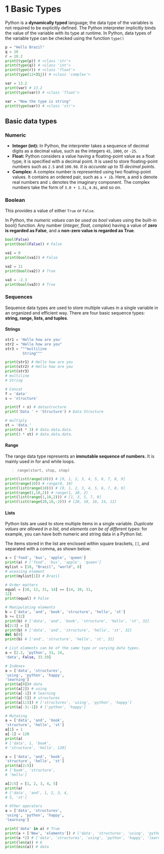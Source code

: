 # 1 Basic Types

Python is a **dynamically typed** language; the data type of the variables is not required to be explicitly defined. The Python interpreter implicitly binds the value of the variable with its type at runtime. In Python, data types of the variable type can be checked using the function `type()`

```python
p = "Hello Brazil"
q = 10
r = 10.2
print(type(p)) # <class 'str'>
print(type(q)) # <class 'int'>
print(type(r)) # <class 'float'>
print(type(12+31j)) # <class 'complex'>
```

```python
var = 13.2
print(var) # 13.2
print(type(var)) # <class 'float'>

var = "Now the type is string"
print(type(var)) # <class 'str'>
```

## Basic data types

### Numeric
- **Integer (int):** In Python, the interpreter takes a sequence of decimal digits as a decimal value, such as the integers `45`, `1000`, or `-25`.
- **Float:** Python considers a value having a floating-point value as a float type; it is specified with a decimal point. It is used to store floating-point numbers such as `2.5` and `100.98`. *It is accurate up to 15 decimal points.*
- **Complex:** A complex number is represented using two floating-point values. It contains an ordered pair, such as `a + ib`. Here, a and `b` denote real numbers and `i` denotes the imaginary component. The complex numbers take the form of `3.0 + 1.3i`, `4.0i`, and so on.

### Boolean
This provides a value of either `True` or `False`. 

In Python, the *numeric values can be used as bool* values using the built-in bool() function. Any number (*integer, float, complex*) having a value of **zero is regarded as False**, and a **non-zero value is regarded as True**.

```python
bool(False)
print(bool(False)) # False

va1 = 0
print(bool(va1)) # False

va2 = 11
print(bool(va2)) # True

va3 = -2.3
print(bool(va3)) # True
```

### Sequences

Sequence data types are used to store multiple values in a single variable in an organized and efficient way. There are four basic sequence types: **string, range, lists, and tuples**.

#### Strings
```python
str1 = 'Hello how are you'
str2 = "Hello how are you"
str3 = """multiline 
		String"""

print(str1) # Hello how are you
print(str2) # Hello how are you
print(str3)	
# multiline
# String
```

```python
# Concat
f = 'data'
s = 'structure'

print(f + s) # datastructure
print('Data ' + 'Structure') # Data Structure
```
```python
# multiply
st = 'data.'
print(st * 3) # data.data.data.
print(3 * st) # data.data.data.
```

#### Range
The range data type represents an **immutable sequence of numbers.** It is mainly used in for and while loops. 
>`range(start, stop, step)`
```python
print(list(range(10))) # [0, 1, 2, 3, 4, 5, 6, 7, 8, 9]
print(range(10)) # range(0, 10)
print(list(range(10))) # [0, 1, 2, 3, 4, 5, 6, 7, 8, 9]
print(range(1,10,2)) # range(1, 10, 2)
print(list(range(1,10,2))) # [1, 3, 5, 7, 9]
print(list(range(20,10,-2))) # [20, 18, 16, 14, 12]
```

#### Lists
Python lists are used to store multiple items in a single variable. *Duplicate values are allowed in a list, and elements can be of different types*: for example, you can have both numeric and string data in a Python list.

The items stored in the list are enclosed within square brackets, `[]`, and separated with a comma, as shown below:
```python
a = ['food', 'bus', 'apple', 'queen']
print(a) # ['food', 'bus', 'apple', 'queen']
mylist = [10, "Brazil", "world", 8]
# acessing element
print(mylist[1]) # Brazil
```

```python
# Order matters
equal = [10, 12, 31, 14] == [14, 10, 31,
12]
print(equal) # False
```
```python
# Manipulating elements
b = ['data', 'and', 'book', 'structure', 'hello', 'st']
b += [32]
print(b) # ['data', 'and', 'book', 'structure', 'hello', 'st', 32]
b[2:3] = []
print(b) # ['data', 'and', 'structure', 'hello', 'st', 32]
del b[0]
print(b) # ['and', 'structure', 'hello', 'st', 32]
```
```python
# List elements can be of the same type or varying data types.
a = [2.2, 'python', 31, 14,
'data', False, 33.59]
```

```python
# Indexes
a = ['data', 'structures',
'using', 'python', 'happy',
'learning']
print(a[0])# data
print(a[2]) # using
print(a[-1]) # learning
print(a[-5]) # structures
print(a[1:5]) # ['structures', 'using', 'python', 'happy']
print(a[-3:-1]) # ['python', 'happy']
```
```python
# Mutating
a = ['data', 'and', 'book',
'structure', 'hello', 'st']
a[1] = 1 
a[-1] = 120
print(a)
# ['data', 1, 'book',
# 'structure', 'hello', 120]

a = ['data', 'and', 'book',
'structure', 'hello', 'st']
print(a[2:5])
# ['book', 'structure',
# 'hello']

a[2:5] = [1, 2, 3, 4, 5]
print(a)
# ['data', 'and', 1, 2, 3, 4,
# 5, 'st']
```

```python
# Other operators
a = ['data', 'structures',
'using', 'python', 'happy',
'learning']

print('data' in a) # True
print(a + ['New', 'elements']) # ['data', 'structures', 'using', 'python', 'happy', 'learning', 'New', 'elements']
print(a *2) # ['data', 'structures', 'using', 'python', 'happy', 'learning', 'data', 'structures', 'using', 'python', 'happy', 'learning']
print(len(a)) # 6
print(min(a)) # data
```


<!--stackedit_data:
eyJoaXN0b3J5IjpbLTExMjUwMjQ5ODldfQ==
-->